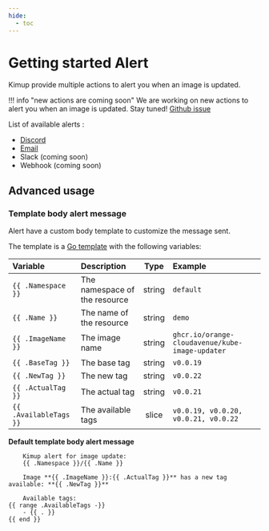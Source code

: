 ```yaml
---
hide:
  - toc
---
```


# Getting started Alert

Kimup provide multiple actions to alert you when an image is updated.

!!! info "new actions are coming soon"
    We are working on new actions to alert you when an image is updated. Stay tuned!
    [Github issue](https://github.com/orange-cloudavenue/kube-image-updater/issues?q=sort:updated-desc+is:issue+is:open+label:action-alert)

List of available alerts :

* [Discord](discord.md)
* [Email](email.md)
* Slack (coming soon)
* Webhook (coming soon)

## Advanced usage

### Template body alert message

Alert have a custom body template to customize the message sent.

The template is a [Go template](https://pkg.go.dev/text/template) with the following variables:

| Variable | Description | Type | Example |
| :--- | :--- | :---: | :--- |
| `{{ .Namespace }}` | The namespace of the resource | string |`default` |
| `{{ .Name }}` | The name of the resource | string | `demo` |
| `{{ .ImageName }}` | The image name | string | `ghcr.io/orange-cloudavenue/kube-image-updater` |
| `{{ .BaseTag }}` | The base tag | string | `v0.0.19` |
| `{{ .NewTag }}` | The new tag | string | `v0.0.22` |
| `{{ .ActualTag }}` | The actual tag | string | `v0.0.21` |
| `{{ .AvailableTags }}` | The available tags | slice | `v0.0.19, v0.0.20, v0.0.21, v0.0.22` |

**Default template body alert message**

```
	Kimup alert for image update:
	{{ .Namespace }}/{{ .Name }}

	Image **{{ .ImageName }}:{{ .ActualTag }}** has a new tag available: **{{ .NewTag }}**

	Available tags:
{{ range .AvailableTags -}}
	- {{ . }}
{{ end }}
```
